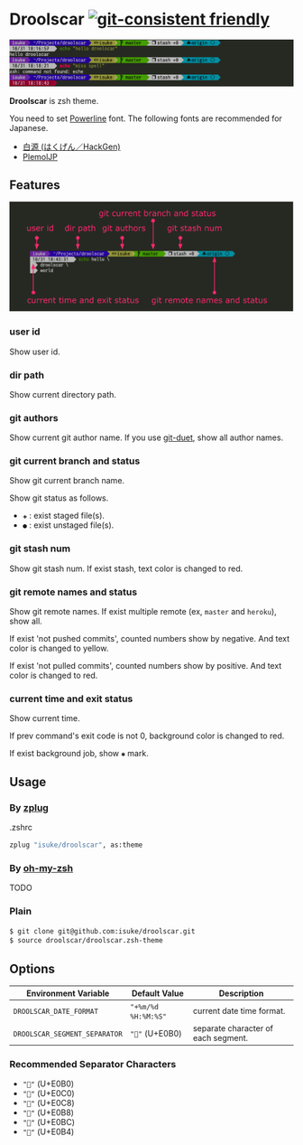 # Droolscar [![git-consistent friendly](https://img.shields.io/badge/git--consistent-friendly-brightgreen.svg)](https://github.com/isuke/git-consistent)

![](https://raw.githubusercontent.com/isuke/droolscar/images/image1.png)

**Droolscar** is zsh theme.

You need to set [Powerline](https://github.com/powerline/powerline) font.
The following fonts are recommended for Japanese.

- [白源 (はくげん／HackGen)](https://github.com/yuru7/HackGen)
- [PlemolJP](https://github.com/yuru7/PlemolJP)


## Features

![](https://raw.githubusercontent.com/isuke/droolscar/images/features.png)

### user id

Show user id.

### dir path

Show current directory path.

### git authors

Show current git author name.
If you use [git-duet](https://github.com/git-duet/git-duet), show all author names.

### git current branch and status

Show git current branch name.

Show git status as follows.

* `✚` : exist staged file(s).
* `●` : exist unstaged file(s).

### git stash num

Show git stash num.
If exist stash, text color is changed to red.

### git remote names and status

Show git remote names.
If exist multiple remote (ex, `master` and `heroku`), show all.

If exist 'not pushed commits', counted numbers show by negative.
And text color is changed to yellow.

If exist 'not pulled commits', counted numbers show by positive.
And text color is changed to red.

### current time and exit status

Show current time.

If prev command's exit code is not 0, background color is changed to red.

If exist background job, show `✱` mark.

## Usage

### By [zplug](https://github.com/zplug/zplug)

.zshrc
```sh
zplug "isuke/droolscar", as:theme
```

### By [oh-my-zsh](https://github.com/robbyrussell/oh-my-zsh)

TODO

### Plain

```sh
$ git clone git@github.com:isuke/droolscar.git
$ source droolscar/droolscar.zsh-theme
```

## Options

| Environment Variable          | Default Value       | Description                         |
| ----------------------------- | ------------------- | ----------------------------------- |
| `DROOLSCAR_DATE_FORMAT`       | `"+%m/%d %H:%M:%S"` | current date time format.           |
| `DROOLSCAR_SEGMENT_SEPARATOR` | `""` (U+E0B0)      | separate character of each segment. |

### Recommended Separator Characters

- `""` (U+E0B0)
- `""` (U+E0C0)
- `""` (U+E0C8)
- `""` (U+E0B8)
- `""` (U+E0BC)
- `""` (U+E0B4)
